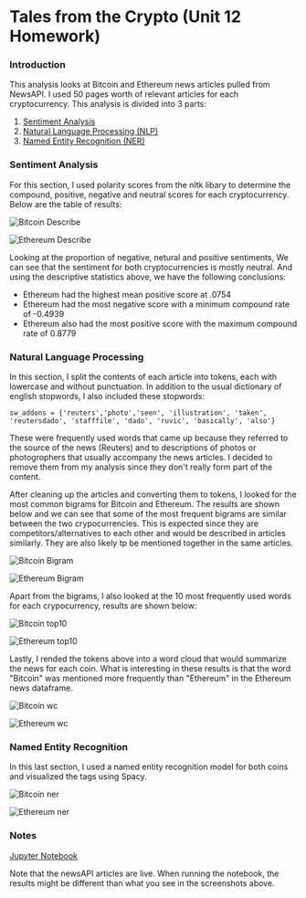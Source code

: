 # Tales from the Crypto (Unit 12 Homework)

### Introduction

This analysis looks at Bitcoin and Ethereum news articles pulled from NewsAPI. I used 50 pages worth of relevant articles for each cryptocurrency. This analysis is divided into 3 parts:

1. [Sentiment Analysis](#Sentiment_Analysis) 
2. [Natural Language Processing (NLP)](#NLP)
3. [Named Entity Recognition (NER)](#NER)

### Sentiment Analysis <a name="Sentiment_Analysis"></a>

For this section, I used polarity scores from the nltk libary to determine the compound, positive, negative and neutral scores for each cryptocurrency. Below are the table of results:

![Bitcoin Describe](Images/bit_describe.png)

![Ethereum Describe](Images/eth_describe.png)


Looking at the proportion of negative, netural and positive sentiments, We can see that the sentiment for both cryptocurrencies is mostly neutral. And using the descriptive statistics above, we have the following conclusions:

- Ethereum had the highest mean positive score at .0754
- Ethereum had the most negative score with a minimum compound rate of -0.4939
- Ethereum also had the most positive score with the maximum compound rate of 0.8779


### Natural Language Processing <a name="NLP"></a>

In this section, I split the contents of each article into tokens, each with lowercase and without punctuation. In addition to the usual dictionary of english stopwords, I also included these stopwords:

`sw_addons = {'reuters','photo','seen', 'illustration', 'taken', 'reutersdado', 'stafffile', 'dado', 'ruvic', 'basically', 'also'}`

These were frequently used words that came up because they referred to the source of the news (Reuters) and to descriptions of photos or photogrophers that usually accompany the news articles. I decided to remove them from my analysis since they don't really form part of the content.

After cleaning up the articles and converting them to tokens, I looked for the most common bigrams for Bitcoin and Ethereum. The results are shown below and we can see that some of the most frequent bigrams are similar between the two crypocurrencies. This is expected since they are competitors/alternatives to each other and would be described in articles similarly. They are also likely tp be mentioned together in the same articles. 

![Bitcoin Bigram](Images/bitcoin_bigrams.png)

![Ethereum Bigram](Images/eth_bigrams.png)

Apart from the bigrams, I also looked at the 10 most frequently used words for each crypocurrency, results are shown below:

![Bitcoin top10](Images/bitcoin_top10.png)

![Ethereum top10](Images/eth_top10.png)

Lastly, I rended the tokens above into a word cloud that would summarize the news for each coin. What is interesting in these results is that the word "Bitcoin" was mentioned more frequently than "Ethereum" in the Ethereum news dataframe. 

![Bitcoin wc](Images/bitcoin_wc.png)

![Ethereum wc](Images/eth_wc.png)


### Named Entity Recognition <a name="NER"></a>

In this last section, I used a named entity recognition model for both coins and visualized the tags using Spacy.

![Bitcoin ner](Images/bitcoin_ner.png)

![Ethereum ner](Images/eth_ner.png)

### Notes

[Jupyter Notebook](https://github.com/nikanikachan/HW12_NLP/blob/main/crypto_sentiment.ipynb)

Note that the newsAPI articles are live. When running the notebook, the results might be different than what you see in the screenshots above.

